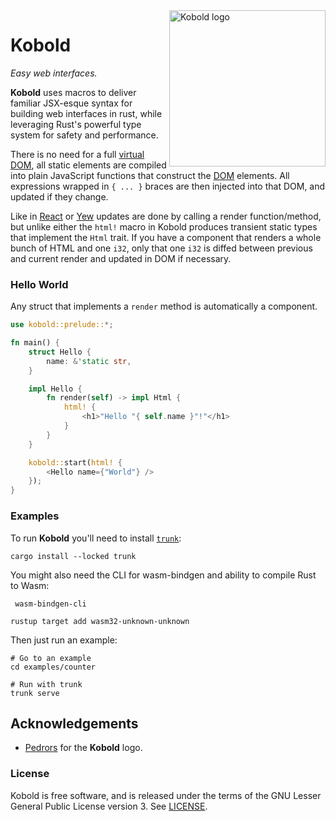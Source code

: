 <img src="https://raw.githubusercontent.com/maciejhirsz/kobold/master/kobold.svg?sanitize=true" alt="Kobold logo" width="250" align="right">

# Kobold

_Easy web interfaces._

**Kobold** uses macros to deliver familiar JSX-esque syntax for building web interfaces in rust,
while leveraging Rust's powerful type system for safety and performance.

There is no need for a full [virtual DOM](https://en.wikipedia.org/wiki/Virtual_DOM), all static
elements are compiled into plain JavaScript functions that construct the [DOM](https://developer.mozilla.org/en-US/docs/Web/API/Document_Object_Model)
elements. All expressions wrapped in `{ ... }` braces are then injected into that DOM, and updated
if they change.

Like in [React](https://reactjs.org/) or [Yew](https://yew.rs/) updates are done by calling a render
function/method, but unlike either the `html!` macro in Kobold produces transient static types that
implement the `Html` trait. If you have a component that renders a whole bunch of HTML and one `i32`,
only that one `i32` is diffed between previous and current render and updated in DOM if necessary.

### Hello World

Any struct that implements a `render` method is automatically a component.

```rust
use kobold::prelude::*;

fn main() {
    struct Hello {
        name: &'static str,
    }

    impl Hello {
        fn render(self) -> impl Html {
            html! {
                <h1>"Hello "{ self.name }"!"</h1>
            }
        }
    }

    kobold::start(html! {
        <Hello name={"World"} />
    });
}
```

### Examples

To run **Kobold** you'll need to install [`trunk`](https://trunkrs.dev/):
```
cargo install --locked trunk
```

You might also need the CLI for wasm-bindgen and ability to compile Rust to Wasm:
```
 wasm-bindgen-cli

rustup target add wasm32-unknown-unknown
```

Then just run an example:
```
# Go to an example
cd examples/counter

# Run with trunk
trunk serve
```

## Acknowledgements

+ [Pedrors](https://pedrors.pt/) for the **Kobold** logo.

### License

Kobold is free software, and is released under the terms of the GNU Lesser General Public
License version 3. See [LICENSE](LICENSE).
